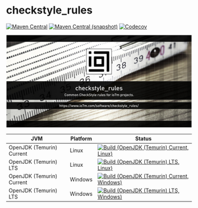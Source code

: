 checkstyle_rules
===

[![Maven Central](https://img.shields.io/maven-central/v/com.io7m.checkstyle_rules/com.io7m.checkstyle_rules.svg?style=flat-square)](http://search.maven.org/#search%7Cga%7C1%7Cg%3A%22com.io7m.checkstyle_rules%22)
[![Maven Central (snapshot)](https://img.shields.io/nexus/s/com.io7m.checkstyle_rules/com.io7m.checkstyle_rules?server=https%3A%2F%2Fs01.oss.sonatype.org&style=flat-square)](https://s01.oss.sonatype.org/content/repositories/snapshots/com/io7m/checkstyle_rules/)
[![Codecov](https://img.shields.io/codecov/c/github/io7m/checkstyle_rules.svg?style=flat-square)](https://codecov.io/gh/io7m/checkstyle_rules)

![com.io7m.checkstyle_rules](./src/site/resources/checkstyle_rules.jpg?raw=true)

| JVM | Platform | Status |
|-----|----------|--------|
| OpenJDK (Temurin) Current | Linux | [![Build (OpenJDK (Temurin) Current, Linux)](https://img.shields.io/github/actions/workflow/status/io7m/checkstyle_rules/main.linux.temurin.current.yml)](https://github.com/io7m/checkstyle_rules/actions?query=workflow%3Amain.linux.temurin.current)|
| OpenJDK (Temurin) LTS | Linux | [![Build (OpenJDK (Temurin) LTS, Linux)](https://img.shields.io/github/actions/workflow/status/io7m/checkstyle_rules/main.linux.temurin.lts.yml)](https://github.com/io7m/checkstyle_rules/actions?query=workflow%3Amain.linux.temurin.lts)|
| OpenJDK (Temurin) Current | Windows | [![Build (OpenJDK (Temurin) Current, Windows)](https://img.shields.io/github/actions/workflow/status/io7m/checkstyle_rules/main.windows.temurin.current.yml)](https://github.com/io7m/checkstyle_rules/actions?query=workflow%3Amain.windows.temurin.current)|
| OpenJDK (Temurin) LTS | Windows | [![Build (OpenJDK (Temurin) LTS, Windows)](https://img.shields.io/github/actions/workflow/status/io7m/checkstyle_rules/main.windows.temurin.lts.yml)](https://github.com/io7m/checkstyle_rules/actions?query=workflow%3Amain.windows.temurin.lts)|
